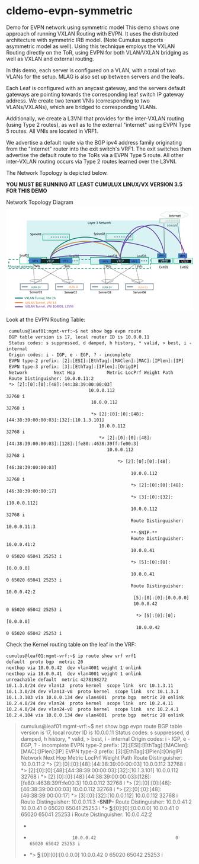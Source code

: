 # cldemo-evpn-symmetric
Demo for EVPN network using symmetric model
This demo shows one approach of running VXLAN Routing with EVPN.  It uses the distributed architecture with symmetric IRB model. (Note Cumulus supports asymmetric model as well).  Using this technique employs the VXLAN Routing directly on the ToR, using EVPN for both VLAN/VXLAN bridging as well as VXLAN and external routing.  

In this demo, each server is configured on a VLAN, with a total of two VLANs for the setup.  MLAG is also set up between servers and the leafs.

Each Leaf is configured with an anycast gateway, and the servers default gateways are pointing towards the corresponding leaf switch IP gateway address.  We create two tenant VNIs (corresponding to two VLANs/VXLANs), which are bridged to corresponding VLANs.

Additionally, we create a L3VNI that provides for the inter-VXLAN routing (using Type 2 routes), as well as to the external "internet" using EVPN Type 5 routes.  All VNIs are located in VRF1. 

We advertise a default route via the BGP ipv4 address family originating from the "internet" router into the exit switch's VRF1.  The exit switches then advertise the default route to the ToRs via a EVPN Type 5 route.  All other inter-VXLAN routing occurs via Type 2 routes learned over the L3VNI.

The Network Topology is depicted below.

**YOU MUST BE RUNNING AT LEAST CUMULUX LINUX/VX VERSION 3.5 FOR THIS DEMO**

Network Topology Diagram
![EVPN Symmetric Model Demo](https://github.com/CumulusNetworks/cldemo-evpn-symmetric/blob/master/evpn_symmetric_demo.png)


Look at the EVPN Routing Table:

   

     cumulus@leaf01:mgmt-vrf:~$ net show bgp evpn route
     BGP table version is 17, local router ID is 10.0.0.11
     Status codes: s suppressed, d damped, h history, * valid, > best, i - internal
     Origin codes: i - IGP, e - EGP, ? - incomplete
     EVPN type-2 prefix: [2]:[ESI]:[EthTag]:[MAClen]:[MAC]:[IPlen]:[IP]
     EVPN type-3 prefix: [3]:[EthTag]:[IPlen]:[OrigIP]
     Network          Next Hop            Metric LocPrf Weight Path
     Route Distinguisher: 10.0.0.11:2
     *> [2]:[0]:[0]:[48]:[44:38:39:00:00:03]
                                   10.0.0.112                         32768 i
                                    10.0.0.112                         32768 i
                                    *> [2]:[0]:[0]:[48]:[44:38:39:00:00:03]:[32]:[10.1.3.101]
                                       10.0.0.112                         32768 i
                                       *> [2]:[0]:[0]:[48]:[44:38:39:00:00:03]:[128]:[fe80::4638:39ff:fe00:3]
                                          10.0.0.112                         32768 i
                                              *> [2]:[0]:[0]:[48]:[46:38:39:00:00:03]
                                                   10.0.0.112                         32768 i
                                                   *> [2]:[0]:[0]:[48]:[46:38:39:00:00:17]
                                                   *> [3]:[0]:[32]:[10.0.0.112]
                                                   10.0.0.112                         32768 i
                                                   Route Distinguisher: 10.0.0.11:3
                                                   **-SNIP-**
                                                   Route Distinguisher: 10.0.0.41:2
                                                   10.0.0.41                              0 65020 65041 25253 i
                                                   *> [5]:[0]:[0]:[0.0.0.0]
                                                   10.0.0.41                              0 65020 65041 25253 i
                                                   Route Distinguisher: 10.0.0.42:2
                                                    [5]:[0]:[0]:[0.0.0.0]
                                                    10.0.0.42                              0 65020 65042 25253 i
                                                     *> [5]:[0]:[0]:[0.0.0.0]
                                                     10.0.0.42                              0 65020 65042 25253 i
                                    
                                   
 





Check the Kernel routing table on the leaf in the VRF:

    cumulus@leaf01:mgmt-vrf:~$ ip route show vrf vrf1
    default  proto bgp  metric 20
    nexthop via 10.0.0.42  dev vlan4001 weight 1 onlink
    nexthop via 10.0.0.41  dev vlan4001 weight 1 onlink
    unreachable default  metric 4278198272
    10.1.3.0/24 dev vlan13  proto kernel  scope link  src 10.1.3.11
    10.1.3.0/24 dev vlan13-v0  proto kernel  scope link  src 10.1.3.1
    10.1.3.103 via 10.0.0.134 dev vlan4001  proto bgp  metric 20 onlink
    10.2.4.0/24 dev vlan24  proto kernel  scope link  src 10.2.4.11
    10.2.4.0/24 dev vlan24-v0  proto kernel  scope link  src 10.2.4.1
    10.2.4.104 via 10.0.0.134 dev vlan4001  proto bgp  metric 20 onlink
   





> cumulus@leaf01:mgmt-vrf:~$ net show bgp evpn route
>BGP table version is 17, local router ID is 10.0.0.11
>Status codes: s suppressed, d damped, h history, * valid, > best, i - internal
>Origin codes: i - IGP, e - EGP, ? - incomplete
>EVPN type-2 prefix: [2]:[ESI]:[EthTag]:[MAClen]:[MAC]:[IPlen]:[IP]
>EVPN type-3 prefix: [3]:[EthTag]:[IPlen]:[OrigIP]
>  Network          Next Hop            Metric LocPrf Weight Path
> Route Distinguisher: 10.0.0.11:2
>*> [2]:[0]:[0]:[48]:[44:38:39:00:00:03]
>                                10.0.0.112                         32768 i
>*> [2]:[0]:[0]:[48]:[44:38:39:00:00:03]:[32]:[10.1.3.101]
>                                10.0.0.112                         32768 i
>                                *> [2]:[0]:[0]:[48]:[44:38:39:00:00:03]:[128]:[fe80::4638:39ff:fe00:3]
>                                10.0.0.112                         32768 i
>                                *> [2]:[0]:[0]:[48]:[46:38:39:00:00:03]
>                                10.0.0.112                         32768 i
>*> [2]:[0]:[0]:[48]:[46:38:39:00:00:17]
>*> [3]:[0]:[32]:[10.0.0.112]
 >10.0.0.112                         32768 i
 >Route Distinguisher: 10.0.0.11:3
 >**-SNIP-**
 >Route Distinguisher: 10.0.0.41:2
>10.0.0.41                              0 65020 65041 25253 i
>*> [5]:[0]:[0]:[0.0.0.0]
>10.0.0.41                              0 65020 65041 25253 i
>Route Distinguisher: 10.0.0.42:2
>*  [5]:[0]:[0]:[0.0.0.0]
>*                     10.0.0.42                              0 65020 65042 25253 i
>* *> [5]:[0]:[0]:[0.0.0.0]
>10.0.0.42                              0 65020 65042 25253 i




    
    



